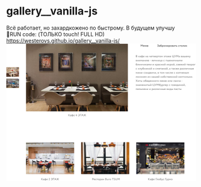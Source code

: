 # gallery__vanilla-js
Всё работает, но захардкожено по быстрому. В будущем улучшу
<br>
🚀RUN code: (ТОЛЬКО touch! FULL HD)
<br>
https://westerovs.github.io/gallery__vanilla-js/
<br>
<img src="cover.png">
